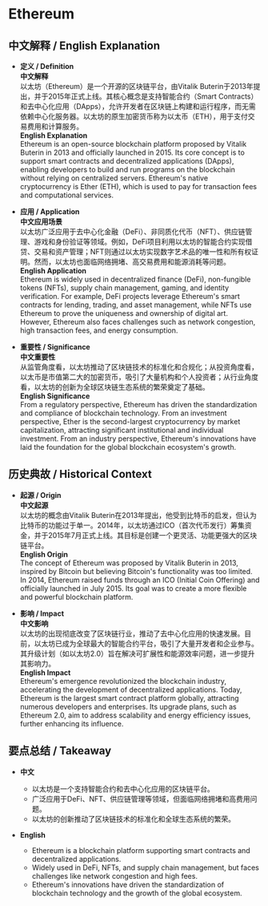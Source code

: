 # Ethereum

## 中文解释 / English Explanation

* **定义 / Definition**  
  **中文解释**  
  以太坊（Ethereum）是一个开源的区块链平台，由Vitalik Buterin于2013年提出，并于2015年正式上线。其核心概念是支持智能合约（Smart Contracts）和去中心化应用（DApps），允许开发者在区块链上构建和运行程序，而无需依赖中心化服务器。以太坊的原生加密货币称为以太币（ETH），用于支付交易费用和计算服务。  
  **English Explanation**  
  Ethereum is an open-source blockchain platform proposed by Vitalik Buterin in 2013 and officially launched in 2015. Its core concept is to support smart contracts and decentralized applications (DApps), enabling developers to build and run programs on the blockchain without relying on centralized servers. Ethereum's native cryptocurrency is Ether (ETH), which is used to pay for transaction fees and computational services.

* **应用 / Application**  
  **中文应用场景**  
  以太坊广泛应用于去中心化金融（DeFi）、非同质化代币（NFT）、供应链管理、游戏和身份验证等领域。例如，DeFi项目利用以太坊的智能合约实现借贷、交易和资产管理；NFT则通过以太坊实现数字艺术品的唯一性和所有权证明。然而，以太坊也面临网络拥堵、高交易费用和能源消耗等问题。  
  **English Application**  
  Ethereum is widely used in decentralized finance (DeFi), non-fungible tokens (NFTs), supply chain management, gaming, and identity verification. For example, DeFi projects leverage Ethereum's smart contracts for lending, trading, and asset management, while NFTs use Ethereum to prove the uniqueness and ownership of digital art. However, Ethereum also faces challenges such as network congestion, high transaction fees, and energy consumption.

* **重要性 / Significance**  
  **中文重要性**  
  从监管角度看，以太坊推动了区块链技术的标准化和合规化；从投资角度看，以太币是市值第二大的加密货币，吸引了大量机构和个人投资者；从行业角度看，以太坊的创新为全球区块链生态系统的繁荣奠定了基础。  
  **English Significance**  
  From a regulatory perspective, Ethereum has driven the standardization and compliance of blockchain technology. From an investment perspective, Ether is the second-largest cryptocurrency by market capitalization, attracting significant institutional and individual investment. From an industry perspective, Ethereum's innovations have laid the foundation for the global blockchain ecosystem's growth.

## 历史典故 / Historical Context

* **起源 / Origin**  
  **中文起源**  
  以太坊的概念由Vitalik Buterin在2013年提出，他受到比特币的启发，但认为比特币的功能过于单一。2014年，以太坊通过ICO（首次代币发行）筹集资金，并于2015年7月正式上线。其目标是创建一个更灵活、功能更强大的区块链平台。  
  **English Origin**  
  The concept of Ethereum was proposed by Vitalik Buterin in 2013, inspired by Bitcoin but believing Bitcoin's functionality was too limited. In 2014, Ethereum raised funds through an ICO (Initial Coin Offering) and officially launched in July 2015. Its goal was to create a more flexible and powerful blockchain platform.

* **影响 / Impact**  
  **中文影响**  
  以太坊的出现彻底改变了区块链行业，推动了去中心化应用的快速发展。目前，以太坊已成为全球最大的智能合约平台，吸引了大量开发者和企业参与。其升级计划（如以太坊2.0）旨在解决可扩展性和能源效率问题，进一步提升其影响力。  
  **English Impact**  
  Ethereum's emergence revolutionized the blockchain industry, accelerating the development of decentralized applications. Today, Ethereum is the largest smart contract platform globally, attracting numerous developers and enterprises. Its upgrade plans, such as Ethereum 2.0, aim to address scalability and energy efficiency issues, further enhancing its influence.

## 要点总结 / Takeaway

* **中文**  
  - 以太坊是一个支持智能合约和去中心化应用的区块链平台。  
  - 广泛应用于DeFi、NFT、供应链管理等领域，但面临网络拥堵和高费用问题。  
  - 以太坊的创新推动了区块链技术的标准化和全球生态系统的繁荣。  

* **English**  
  - Ethereum is a blockchain platform supporting smart contracts and decentralized applications.  
  - Widely used in DeFi, NFTs, and supply chain management, but faces challenges like network congestion and high fees.  
  - Ethereum's innovations have driven the standardization of blockchain technology and the growth of the global ecosystem.